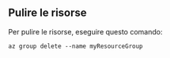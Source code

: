 ## <a name="clean-up-resources"></a>Pulire le risorse

Per pulire le risorse, eseguire questo comando:

```azurecli-interactive
az group delete --name myResourceGroup
```
